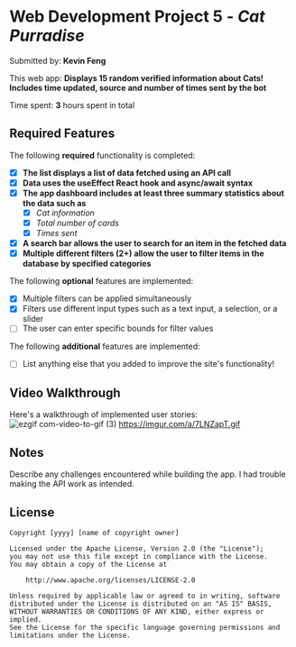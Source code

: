 # Web Development Project 5 - *Cat Purradise*

Submitted by: **Kevin Feng**

This web app: **Displays 15 random verified information about Cats! Includes time updated, source and number of times sent by the bot**

Time spent: **3** hours spent in total

## Required Features

The following **required** functionality is completed:

- [x] **The list displays a list of data fetched using an API call**
- [x] **Data uses the useEffect React hook and async/await syntax**
- [x] **The app dashboard includes at least three summary statistics about the data such as**
  - [x] *Cat information* 
  - [x] *Total number of cards*
  - [x] *Times sent*
- [x] **A search bar allows the user to search for an item in the fetched data**
- [x] **Multiple different filters (2+) allow the user to filter items in the database by specified categories**

The following **optional** features are implemented:

- [x] Multiple filters can be applied simultaneously
- [x] Filters use different input types such as a text input, a selection, or a slider
- [ ] The user can enter specific bounds for filter values

The following **additional** features are implemented:

* [ ] List anything else that you added to improve the site's functionality!

## Video Walkthrough

Here's a walkthrough of implemented user stories:
![ezgif com-video-to-gif (3)](https://user-images.githubusercontent.com/52749888/227733913-67dd622d-1e6f-4815-9c25-555a1b5e87e1.gif)
https://imgur.com/a/7LNZapT.gif


## Notes

Describe any challenges encountered while building the app. 
I had trouble making the API work as intended.

## License

    Copyright [yyyy] [name of copyright owner]

    Licensed under the Apache License, Version 2.0 (the "License");
    you may not use this file except in compliance with the License.
    You may obtain a copy of the License at

        http://www.apache.org/licenses/LICENSE-2.0

    Unless required by applicable law or agreed to in writing, software
    distributed under the License is distributed on an "AS IS" BASIS,
    WITHOUT WARRANTIES OR CONDITIONS OF ANY KIND, either express or implied.
    See the License for the specific language governing permissions and
    limitations under the License.

